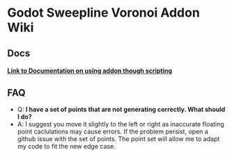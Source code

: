 # Godot Sweepline Voronoi Addon Wiki
## Docs
#### [Link to Documentation on using addon though scripting](https://github.com/Sinowa-Programming/Godot-Sweepline-Volornoi/blob/2.0.0/docs/scripting%20docs.md)

## FAQ
* Q: **I have a set of points that are not generating correctly. What should I do?**
* A: I suggest you move it slightly to the left or right as inaccurate floating point caclulations may cause errors. If the problem persist, open a github issue with the set of points. The point set will allow me to adapt my code to fit the new edge case.
